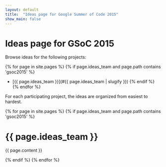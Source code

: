 ```yaml
---
layout: default
title:  "Ideas page for Google Summer of Code 2015"
show_main: false
---
```


# Ideas page for GSoC 2015


Browse ideas for the following projects:

{% for page in site.pages %}
{% if page.ideas_team and page.path contains 'gsoc2015' %}
* [{{ page.ideas_team }}](#{{ page.ideas_team | slugify }})
{% endif %}
{% endfor %}

For each participating project, the ideas are organized from easiest to hardest.

{% for page in site.pages %}
{% if page.ideas_team and page.path contains 'gsoc2015' %}


# {{ page.ideas_team }}

{{ page.content }}  

{% endif %}
{% endfor %}
